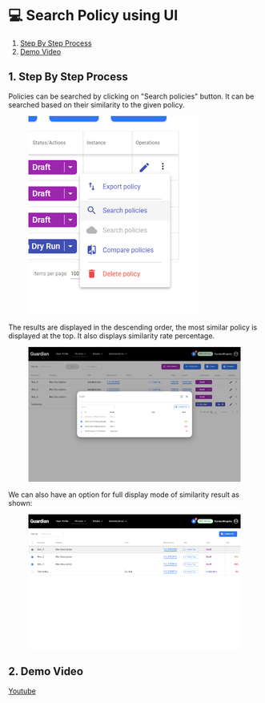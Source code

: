 # 💻 Search Policy using UI

1. [Step By Step Process](search-policy-using-ui.md#id-1.-step-by-step-process)
2. [Demo Video](search-policy-using-ui.md#id-2.-demo-video)

## 1. Step By Step Process

Policies can be searched by clicking on "Search policies" button. It can be searched based on their similarity to the given policy.&#x20;

<figure><img src="../../../../.gitbook/assets/image (4) (1) (1) (1) (1) (1) (1) (1) (1).png" alt=""><figcaption></figcaption></figure>

The results are displayed in the descending order, the most similar policy is displayed at the top. It also displays similarity rate percentage.

<figure><img src="../../../../.gitbook/assets/image (1) (1) (1) (1) (1) (1) (1) (1) (1) (1) (1) (1) (1).png" alt=""><figcaption></figcaption></figure>

We can also have an option for full display mode of similarity result as shown:

<figure><img src="../../../../.gitbook/assets/image (2) (1) (1) (1) (1) (1) (1) (1) (1) (1) (1) (1).png" alt=""><figcaption></figcaption></figure>

## 2. Demo Video

[Youtube](https://youtu.be/qvmSPYIZx8k?si=1zSNjIFzzB0iVWCX\&t=108)
